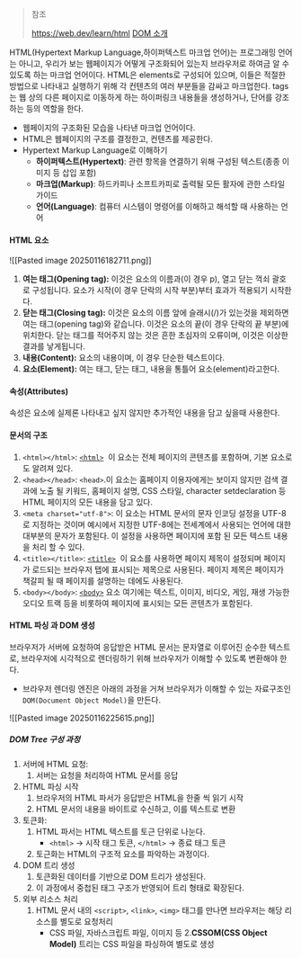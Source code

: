 > 참조
> 
> https://web.dev/learn/html
> [DOM 소개](https://developer.mozilla.org/ko/docs/Web/API/Document_Object_Model/Introduction)


HTML(Hypertext Markup Language,하이퍼텍스트 마크업 언어)는 프로그래밍 언어는 아니고, 우리가 보는 웹페이지가 어떻게 구조화되어 있는지 브라우저로 하여금 알 수 있도록 하는 마크업 언어이다. HTML은 elements로 구성되어 있으며, 이들은 적절한 방법으로 나타내고 실행하기 위해 각 컨텐츠의 여러 부분들을 감싸고 마크업한다. tags는 웹 상의 다른 페이지로 이동하게 하는 하이퍼링크 내용들을 생성하거나, 단어를 강조하는 등의 역할을 한다.
- 웹페이지의 구조화된 모습을 나타낸 마크업 언어이다.
- HTML은 웹페이지의 구조를 결정한고, 컨텐츠를 제공한다.
- Hypertext Markup Language로 이해하기
	- **하이퍼텍스트(Hypertext)**: 관련 항목을 연결하기 위해 구성된 텍스트(종종 이미지 등 삽입 포함)
	- **마크업(Markup)**: 하드카피나 소프트카피로 출력될 모든 활자에 관한 스타일 가이드
	- **언어(Language)**: 컴퓨터 시스템이 명령어를 이해하고 해석할 때 사용하는 언어

#### HTML 요소

![[Pasted image 20250116182711.png]]

1. **여는 태그(Opening tag):** 이것은 요소의 이름과(이 경우 p), 열고 닫는 꺽쇠 괄호로 구성됩니다. 요소가 시작(이 경우 단락의 시작 부분)부터 효과가 적용되기 시작한다.
2. **닫는 태그(Closing tag):** 이것은 요소의 이름 앞에 슬래시(/)가 있는것을 제외하면 여는 태그(opening tag)와 같습니다. 이것은 요소의 끝(이 경우 단락의 끝 부분)에 위치한다. 닫는 태그를 적어주지 않는 것은 흔한 초심자의 오류이며, 이것은 이상한 결과를 낳게됩니다.
3. **내용(Content):** 요소의 내용이며, 이 경우 단순한 텍스트이다.
4. **요소(Element):** 여는 태그, 닫는 태그, 내용을 통틀어 요소(element)라고한다.

#### 속성(Attributes)

속성은 요소에 실제론 나타내고 싶지 않지만 추가적인 내용을 담고 싶을때 사용한다.

#### 문서의 구조

1. `<html></html>`: [`<html>`](https://developer.mozilla.org/ko/docs/Web/HTML/Element/html)  이 요소는 전체 페이지의 콘텐츠를 포함하며, 기본 요소로도 알려져 있다.
2. `<head></head>`: `<head>`.이 요소는 홈페이지 이용자에게는 보이지 않지만 검색 결과에 노출 될 키워드, 홈페이지 설명, CSS 스타일, character setdeclaration 등 HTML 페이지의 모든 내용을 담고 있다.
3. `<meta charset="utf-8">`: 이 요소는 HTML 문서의 문자 인코딩 설정을 UTF-8로 지정하는 것이며 예시에서 지정한 UTF-8에는 전세계에서 사용되는 언어에 대한 대부분의 문자가 포함된다. 이 설정을 사용하면 페이지에 포함 된 모든 텍스트 내용을 처리 할 수 있다. 
4. `<title></title>`: [`<title>`](https://developer.mozilla.org/ko/docs/Web/HTML/Element/title)  이 요소를 사용하면 페이지 제목이 설정되며 페이지가 로드되는 브라우저 탭에 표시되는 제목으로 사용된다. 페이지 제목은 페이지가 책갈피 될 때 페이지를 설명하는 데에도 사용된다.
5. `<body></body>`: [`<body>`](https://developer.mozilla.org/ko/docs/Web/HTML/Element/body) 요소 여기에는 텍스트, 이미지, 비디오, 게임, 재생 가능한 오디오 트랙 등을 비롯하여 페이지에 표시되는 모든 콘텐츠가 포함된다.

#### HTML 파싱 과 DOM 생성

브라우저가 서버에 요청하여 응답받은 HTML 문서는 문자열로 이루어진 순수한 텍스트로, 브라우저에 시각적으로 렌더링하기 위해 브라우저가 이해할 수 있도록 변환해야 한다.
- 브라우저 렌더링 엔진은 아래의 과정을 거쳐 브라우저가 이해할 수 있는 자료구조인`DOM(Document Object Model)`을 만든다.

![[Pasted image 20250116225615.png]]

##### DOM  Tree 구성 과정

1. 서버에 HTML 요청: 
	1. 서버는 요청을 처리하여 HTML 문서를 응답
2. HTML 파싱 시작
	1. 브라우저의 HTML 파서가 응답받은 HTML을 한줄 씩 읽기 시작
	2. HTML 문서의 내용을 바이트로 수신하고, 이를 텍스트로 변환
3. 토큰화: 
	1. HTML 파서는 HTML 텍스트를 토근 단위로 나눈다.
		- `<html>` → 시작 태그 토큰, `</html>` → 종료 태그 토큰
	2. 토근화는 HTML의 구조적 요소를 파악하는 과정이다.
4. DOM 트리 생성
	1. 토큰화된 데이터를 기반으로 DOM 트리가 생성된다.
	2. 이 과정에서 중첩된 태그 구조가 반영되어 트리 형태로 확장된다.
5. 외부 리소스 처리
	1. HTML 문서 내의 `<script>`, `<link>`, `<img>` 태그를 만나면 브라우저는 해당 리소스를 별도로 요청처리
		- CSS 파일, 자바스크립트 파일, 이미지 등
	2.**CSSOM(CSS Object Model)** 트리는 CSS 파일을 파싱하여 별도로 생성 
